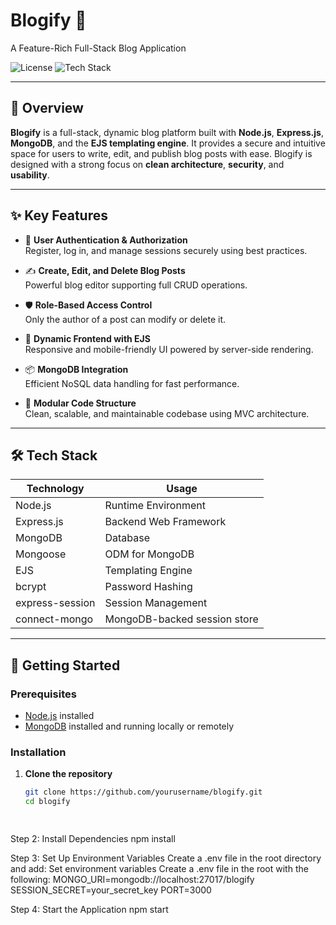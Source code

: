 # Blogify 📝  
A Feature-Rich Full-Stack Blog Application

![License](https://img.shields.io/badge/license-MIT-blue.svg)
![Tech Stack](https://img.shields.io/badge/stack-Node.js%20%7C%20Express.js%20%7C%20MongoDB%20%7C%20EJS-brightgreen)

---

## 📖 Overview

**Blogify** is a full-stack, dynamic blog platform built with **Node.js**, **Express.js**, **MongoDB**, and the **EJS templating engine**. It provides a secure and intuitive space for users to write, edit, and publish blog posts with ease. Blogify is designed with a strong focus on **clean architecture**, **security**, and **usability**.

---

## ✨ Key Features

- 🔐 **User Authentication & Authorization**  
  Register, log in, and manage sessions securely using best practices.

- ✍️ **Create, Edit, and Delete Blog Posts**  
  Powerful blog editor supporting full CRUD operations.

- 🛡️ **Role-Based Access Control**  
  Only the author of a post can modify or delete it.

- 📄 **Dynamic Frontend with EJS**  
  Responsive and mobile-friendly UI powered by server-side rendering.

- 📦 **MongoDB Integration**  
  Efficient NoSQL data handling for fast performance.

- 🧩 **Modular Code Structure**  
  Clean, scalable, and maintainable codebase using MVC architecture.

---

## 🛠️ Tech Stack

| Technology     | Usage                        |
|----------------|------------------------------|
| Node.js        | Runtime Environment           |
| Express.js     | Backend Web Framework         |
| MongoDB        | Database                      |
| Mongoose       | ODM for MongoDB               |
| EJS            | Templating Engine             |
| bcrypt         | Password Hashing              |
| express-session| Session Management            |
| connect-mongo  | MongoDB-backed session store  |

---

## 🚀 Getting Started

### Prerequisites

- [Node.js](https://nodejs.org/) installed
- [MongoDB](https://www.mongodb.com/) installed and running locally or remotely

### Installation

1. **Clone the repository**
   ```bash
   git clone https://github.com/yourusername/blogify.git
   cd blogify

  
Step 2: Install Dependencies
       npm install


Step 3: Set Up Environment Variables
Create a .env file in the root directory and add:
   Set environment variables
   Create a .env file in the root with the following:
   MONGO_URI=mongodb://localhost:27017/blogify
   SESSION_SECRET=your_secret_key
   PORT=3000


Step 4: Start the Application
      npm start

